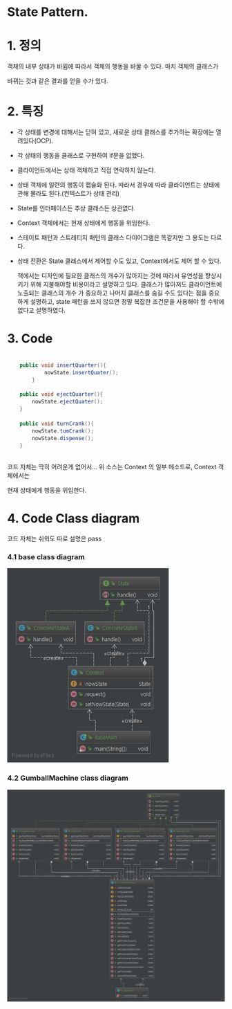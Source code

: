 ﻿# State Pattern.

# 1. 정의
객체의 내부 상태가 바뀜에 따라서 객체의 행동을 바꿀 수 있다. 마치 객체의 클래스가

바뀌는 것과 같은 결과를 얻을 수가 있다.

# 2. 특징

* 각 상태를 변경에 대해서는 닫혀 있고, 새로운 상태 클래스를 추가하는 확장에는 열려있다(OCP).
* 각 상태의 행동을 클래스로 구현하여 if문을 없앴다.
* 클라이언트에서는 상태 객체하고 직접 연락하지 않는다.
* 상태 객체에 일련의 행동이 캡슐화 된다. 따라서 경우에 따라 클라이언트는 상태에 관해 몰라도 된다.(컨텍스트가 상태 관리)
* State를 인터페이스든 추상 클래스든 상관없다.
* Context 객체에서는 현재 상태에게 행동을 위임한다.
* 스테이트 패턴과 스트레티지 패턴의 클래스 다이어그램은 똑같지만 그 용도는 다르다.
* 상태 전환은 State 클래스에서 제어할 수도 있고, Context에서도 제어 할 수 있다.

    책에서는 디자인에 필요한 클래스의 개수가 많아지는 것에 따라서 유연성을 향상시키기 위해
    지불해야할 비용이라고 설명하고 있다. 클래스가 많아져도 클라이언트에 노출되는 클래스의 개수
    가 중요하고 나머지 클래스를 숨길 수도 있다는 점을 중요하게 설명하고, state 패턴을 쓰지 않으면
    정말 복잡한 조건문을 사용해야 할 수밖에 없다고 설명하였다.

# 3. Code

```java

    public void insertQuarter(){
            nowState.insertQuater();
        }

    public void ejectQuarter(){
        nowState.ejectQuater();
    }

    public void turnCrank(){
        nowState.tumCrank();
        nowState.dispense();
    }
    
```

코드 자체는 딱히 어려운게 없어서... 위 소스는 Context 의 일부 메소드로, Context 객체에서는

현재 상태에게 행동을 위임한다.

# 4. Code Class diagram

코드 자체는 쉬워도 따로 설명은 pass

### 4.1 base class diagram
![ClassDiagram](./base/ClassDiagram.png)

### 4.2 GumballMachine class diagram
![ClassDiagram](./ClassDiagram.png)